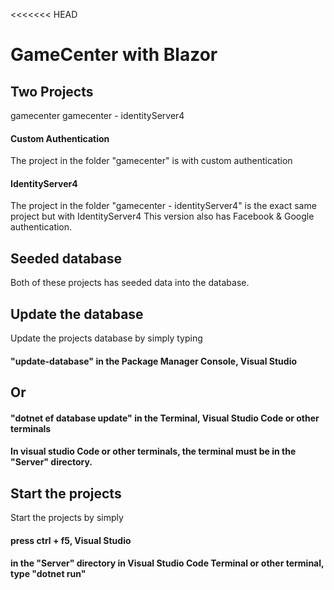 <<<<<<< HEAD
# GameCenter with Blazor

## Two Projects
gamecenter
gamecenter - identityServer4

#### Custom Authentication
The project in the folder "gamecenter" is with custom authentication

#### IdentityServer4
The project in the folder "gamecenter - identityServer4" is the exact same project but with IdentityServer4
This version also has Facebook & Google authentication.

## Seeded database
Both of these projects has seeded data into the database.

## Update the database
Update the projects database by simply typing
#### "update-database" in the Package Manager Console, Visual Studio
## Or
#### "dotnet ef database update" in the Terminal, Visual Studio Code or other terminals
#### In visual studio Code or other terminals, the terminal must be in the "Server" directory.

## Start the projects
Start the projects by simply
#### press ctrl + f5, Visual Studio
#### in the "Server" directory in Visual Studio Code Terminal or other terminal, type "dotnet run"